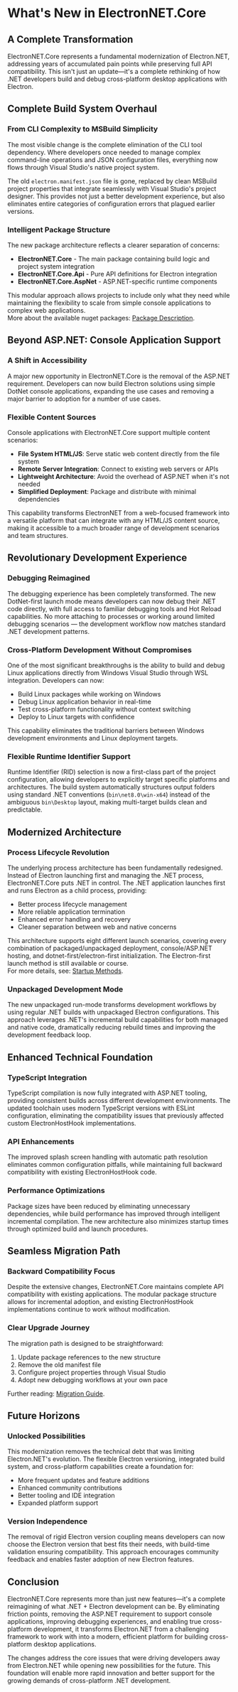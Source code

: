 # What's New in ElectronNET.Core

## A Complete Transformation

ElectronNET.Core represents a fundamental modernization of Electron.NET, addressing years of accumulated pain points while preserving full API compatibility. This isn't just an update—it's a complete rethinking of how .NET developers build and debug cross-platform desktop applications with Electron.

## Complete Build System Overhaul

### From CLI Complexity to MSBuild Simplicity

The most visible change is the complete elimination of the CLI tool dependency. Where developers once needed to manage complex command-line operations and JSON configuration files, everything now flows through Visual Studio's native project system.

The old `electron.manifest.json` file is gone, replaced by clean MSBuild project properties that integrate seamlessly with Visual Studio's project designer. This provides not just a better development experience, but also eliminates entire categories of configuration errors that plagued earlier versions.

### Intelligent Package Structure

The new package architecture reflects a clearer separation of concerns:

- **ElectronNET.Core** - The main package containing build logic and project system integration
- **ElectronNET.Core.Api** - Pure API definitions for Electron integration
- **ElectronNET.Core.AspNet** - ASP.NET-specific runtime components

This modular approach allows projects to include only what they need while maintaining the flexibility to scale from simple console applications to complex web applications.  
More about the available nuget packages: [Package Description](../RelInfo/Package-Description.md).

## Beyond ASP.NET: Console Application Support

### A Shift in Accessibility

A major new opportunity in ElectronNET.Core is the removal of the ASP.NET requirement. Developers can now build Electron solutions using simple DotNet console applications, expanding the use cases and removing a major barrier to adoption for a number of use cases.

### Flexible Content Sources

Console applications with ElectronNET.Core support multiple content scenarios:

- **File System HTML/JS**: Serve static web content directly from the file system
- **Remote Server Integration**: Connect to existing web servers or APIs
- **Lightweight Architecture**: Avoid the overhead of ASP.NET when it's not needed
- **Simplified Deployment**: Package and distribute with minimal dependencies

This capability transforms ElectronNET from a web-focused framework into a versatile platform that can integrate with any HTML/JS content source, making it accessible to a much broader range of development scenarios and team structures.

## Revolutionary Development Experience

### Debugging Reimagined

The debugging experience has been completely transformed. The new DotNet-first launch mode means developers can now debug their .NET code directly, with full access to familiar debugging tools and Hot Reload capabilities. No more attaching to processes or working around limited debugging scenarios — the development workflow now matches standard .NET development patterns.

### Cross-Platform Development Without Compromises

One of the most significant breakthroughs is the ability to build and debug Linux applications directly from Windows Visual Studio through WSL integration. Developers can now:

- Build Linux packages while working on Windows
- Debug Linux application behavior in real-time
- Test cross-platform functionality without context switching
- Deploy to Linux targets with confidence

This capability eliminates the traditional barriers between Windows development environments and Linux deployment targets.

### Flexible Runtime Identifier Support

Runtime Identifier (RID) selection is now a first-class part of the project configuration, allowing developers to explicitly target specific platforms and architectures. The build system automatically structures output folders using standard .NET conventions (`bin\net8.0\win-x64`) instead of the ambiguous `bin\Desktop` layout, making multi-target builds clean and predictable.

## Modernized Architecture

### Process Lifecycle Revolution

The underlying process architecture has been fundamentally redesigned. Instead of Electron launching first and managing the .NET process, ElectronNET.Core puts .NET in control. The .NET application launches first and runs Electron as a child process, providing:

- Better process lifecycle management
- More reliable application termination
- Enhanced error handling and recovery
- Cleaner separation between web and native concerns

This architecture supports eight different launch scenarios, covering every combination of packaged/unpackaged deployment, console/ASP.NET hosting, and dotnet-first/electron-first initialization. The Electron-first launch method is still available or course.  
For more details, see: [Startup Methods](../GettingStarted/Startup-Methods.md).

### Unpackaged Development Mode

The new unpackaged run-mode transforms development workflows by using regular .NET builds with unpackaged Electron configurations. This approach leverages .NET's incremental build capabilities for both managed and native code, dramatically reducing rebuild times and improving the development feedback loop.

## Enhanced Technical Foundation

### TypeScript Integration

TypeScript compilation is now fully integrated with ASP.NET tooling, providing consistent builds across different development environments. The updated toolchain uses modern TypeScript versions with ESLint configuration, eliminating the compatibility issues that previously affected custom ElectronHostHook implementations.

### API Enhancements

The improved splash screen handling with automatic path resolution eliminates common configuration pitfalls, while maintaining full backward compatibility with existing ElectronHostHook code.

### Performance Optimizations

Package sizes have been reduced by eliminating unnecessary dependencies, while build performance has improved through intelligent incremental compilation. The new architecture also minimizes startup times through optimized build and launch procedures.

## Seamless Migration Path

### Backward Compatibility Focus

Despite the extensive changes, ElectronNET.Core maintains complete API compatibility with existing applications. The modular package structure allows for incremental adoption, and existing ElectronHostHook implementations continue to work without modification.

### Clear Upgrade Journey

The migration path is designed to be straightforward:
1. Update package references to the new structure
2. Remove the old manifest file
3. Configure project properties through Visual Studio
4. Adopt new debugging workflows at your own pace  

Further reading: [Migration Guide](Migration-Guide.md).

## Future Horizons

### Unlocked Possibilities

This modernization removes the technical debt that was limiting Electron.NET's evolution. The flexible Electron versioning, integrated build system, and cross-platform capabilities create a foundation for:

- More frequent updates and feature additions
- Enhanced community contributions
- Better tooling and IDE integration
- Expanded platform support

### Version Independence

The removal of rigid Electron version coupling means developers can now choose the Electron version that best fits their needs, with build-time validation ensuring compatibility. This approach encourages community feedback and enables faster adoption of new Electron features.

## Conclusion

ElectronNET.Core represents more than just new features—it's a complete reimagining of what .NET + Electron development can be. By eliminating friction points, removing the ASP.NET requirement to support console applications, improving debugging experiences, and enabling true cross-platform development, it transforms Electron.NET from a challenging framework to work with into a modern, efficient platform for building cross-platform desktop applications.

The changes address the core issues that were driving developers away from Electron.NET while opening new possibilities for the future. This foundation will enable more rapid innovation and better support for the growing demands of cross-platform .NET development.
